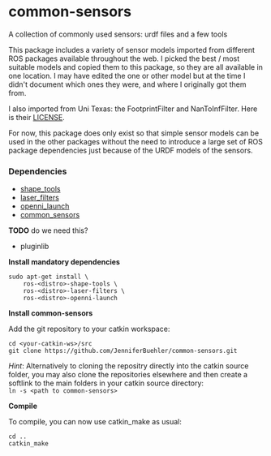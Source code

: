 # common-sensors

A collection of commonly used sensors: urdf files and a few tools

This package includes a variety of sensor models imported from different ROS packages available throughout the web.
I picked the best / most suitable models and copied them to this package, so they are all available in one location.
I may have edited the one or other model but at the time I didn't document which ones they were, and where I
originally got them from.

I also imported from Uni Texas: the FootprintFilter and NanToInfFilter. Here is their [LICENSE](https://github.com/utexas-bwi/segbot/blob/devel/LICENSE).

For now, this package does only exist so that simple sensor models can be used in the other packages without
the need to introduce a large set of ROS package dependencies just because of the URDF models of the sensors.


### Dependencies

- [shape_tools](http://wiki.ros.org/shape_tools)
- [laser_filters](http://wiki.ros.org/laser_filters)
- [openni_launch](http://wiki.ros.org/openni_launch)
- [common_sensors](https://github.com/JenniferBuehler/common-sensors)
    
**TODO** do we need this?

* pluginlib

**Install mandatory dependencies**

```
sudo apt-get install \
    ros-<distro>-shape-tools \
    ros-<distro>-laser-filters \
    ros-<distro>-openni-launch
```

**Install common-sensors**

Add the git repository to your catkin workspace:

```
cd <your-catkin-ws>/src
git clone https://github.com/JenniferBuehler/common-sensors.git
```

*Hint*: Alternatively to cloning the repositry directly into the catkin source folder, you
may also clone the repositories elsewhere and then create a softlink to the main folders
in your catkin source directory:    
``ln -s <path to common-sensors>`` 

**Compile**
 
To compile, you can now use catkin\_make as usual:

```
cd ..
catkin_make
```

